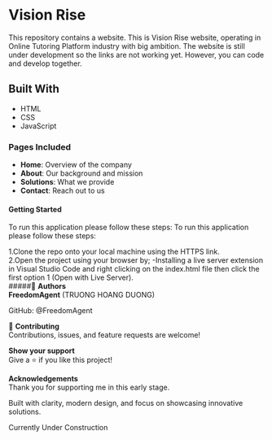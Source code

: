 # Vision Rise

This repository contains a website.
This is Vision Rise website, operating in Online Tutoring Platform industry with big ambition. The website is still under development so the links are not working yet. However, you can code and develop together.

## Built With
- HTML
- CSS
- JavaScript
### Pages Included
- **Home**: Overview of the company
- **About**: Our background and mission
- **Solutions**: What we provide
- **Contact**: Reach out to us
#### Getting Started
To run this application please follow these steps: To run this application please follow these steps:

1.Clone the repo onto your local machine using the HTTPS link. <br>
2.Open the project using your browser by; -Installing a live server extension in Visual Studio Code and right clicking on the index.html file then click the first option 1 (Open with Live Server). <br>
#####👤 <b>Authors</b> <br>
<b>FreedomAgent</b> (TRUONG HOANG DUONG) <br>

GitHub: @FreedomAgent <br>

🤝 <b>Contributing</b> <br>
Contributions, issues, and feature requests are welcome! <br>

<b>Show your support</b><br>
Give a ⭐️ if you like this project!<br>

<b>Acknowledgements</b><br>
Thank you for supporting me in this early stage.<br>

Built with clarity, modern design, and focus on showcasing innovative solutions.<br>

Currently Under Construction<br>
